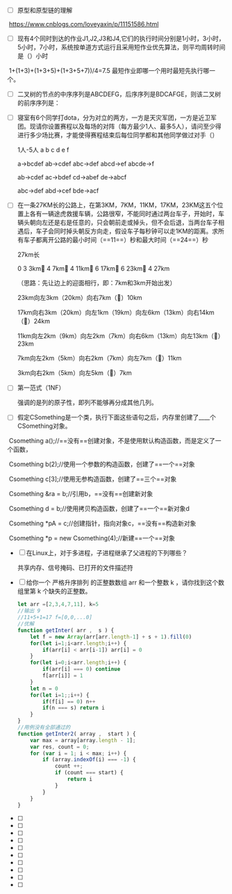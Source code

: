 - [ ] 原型和原型链的理解

​		https://www.cnblogs.com/loveyaxin/p/11151586.html

- [ ] 现有4个同时到达的作业J1,J2,J3和J4,它们的执行时间分别是1小时，3小时，5小时，7小时，系统按单道方式运行且采用短作业优先算法，则平均周转时间是（）小时

​		1+(1+3)+(1+3+5)+(1+3+5+7))/4=7.5 最短作业即哪一个用时最短先执行哪一个。



- [ ] 二叉树的节点的中序序列是ABCDEFG，后序序列是BDCAFGE，则该二叉树的前序序列是：

  

- [ ] 寝室有6个同学打dota，分为对立的两方，一方是天灾军团，一方是近卫军团。现请你设置赛程以及每场的对阵（每方最少1人、最多5人），请问至少得进行多少场比赛，才能使得赛程结束后每位同学都和其他同学做过对手（）

  1人-5人 a b c d e f 

  a->bcdef   ab->cdef   abc->def   abcd->ef  abcde->f

  ab->cdef  ac->bdef  cd->abef  de->abcf

  abc->def  abd->cef  bde->acf 

- [ ] 在一条27KM长的公路上，在第3KM，7KM，11KM，17KM，23KM这五个位置上各有一辆途虎救援车辆，公路很窄，不能同时通过两台车子，开始时，车辆头朝向左还是右是任意的，只会朝前走或掉头，但不会后退，当两台车子相遇后，车子会同时掉头朝反方向走，假设车子每秒钟可以走1KM的距离。求所有车子都离开公路的最小时间（==11==）秒和最大时间（==24==）秒

  27km长

  0  3   3km🔺  4      7km🔺      4    11km🔺       6     17km🔺    6  23km🔺  4   27km

  （思路：先让边上的迎面相行，即：7km和3km开始出发）

  23km向左3km（20km）向右7km（🚩）10km

  17km向右3km（20km）向左1km（19km）向左6km（13km）向右14km（🚩）24km

  11km向左2km（9km）向左2km（7km）向右6km（13km）向左13km（🚩）23km

  7km向左2km（5km）向右2km（7km）向左7km（🚩）11km

  3km向右2km（5km）向左5km（🚩）7km

- [ ] 第一范式（1NF）

  强调的是列的原子性，即列不能够再分成其他几列。

- [ ] 假定CSomething是一个类，执行下面这些语句之后，内存里创建了____个CSomething对象。

​		Csomething a();//==没有==创建对象，不是使用默认构造函数，而是定义了一个函数，

​		Csomething b(2);//使用一个参数的构造函数，创建了==一个==对象 

​		Csomething c[3];//使用无参构造函数，创建了==三个==对象 

​		Csomething &ra = b;//引用b，==没有==创建新对象 

​		Csomething d = b;//使用拷贝构造函数，创建了==一个==新对象d 

​		Csomething *pA = c;//创建指针，指向对象c，==没有==构造新对象 

​		Csomething *p = new Csomething(4);//新建==一个==对象

- [ ] 在Linux上，对于多进程，子进程继承了父进程的下列哪些？

  共享内存、信号掩码、已打开的文件描述符

- [ ] 给你一个 严格升序排列 的正整数数组 arr 和一个整数 k ，请你找到这个数组里第 k 个缺失的正整数。

  ````js
  let arr =[2,3,4,7,11], k=5
  //输出 9
  //11+5+1=17 f=[0,0,...0]
  //优解
  function getInter( arr ,  s ) {
      let f = new Array(arr[arr.length-1] + s + 1).fill(0)
      for(let i=1;i<arr.length;i++) {
          if(arr[i] < arr[i-1]) arr[i] = 0
      }
      for(let i=0;i<arr.length;i++) {
          if(arr[i] === 0) continue
          f[arr[i]] = 1
      }
      let n = 0
      for(let i=1;;i++) {
          if(f[i] == 0) n++
          if(n === s) return i
      }
  }
  //用例没有全部通过的
  function getInter2( array ,  start ) {
      var max = array[array.length - 1];
      var res, count = 0;
      for (var i = 1; i < max; i++) {
          if (array.indexOf(i) === -1) {
              count ++;
              if (count === start) {
                  return i
              }
          }
      }
  }
  ````

  

- [ ] 

- [ ] 

- [ ] 
- [ ] 
- [ ] 
- [ ] 
- [ ] 
- [ ] 
- [ ] 
- [ ] 
